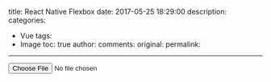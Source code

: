 title: React Native Flexbox
date: 2017-05-25 18:29:00
description: 
categories:
- Vue
tags:
- Image
toc: true
author:
comments:
original:
permalink: 
---

<input id="g-core-upload-input-3618" name="files" type="file" accept="image/jpg,image/jpeg,image/png" style="width: 100%; height: 100%;">

- [AlloyFinger](https://github.com/AlloyTeam/AlloyFinger/tree/master/alloy_crop#demo "移动Web图像裁剪解决方案")
- [vue-core-image-upload](http://vanthink-ued.github.io/vue-core-image-upload/index.html#/ "支持的图片的上传，裁剪，压缩")
- [使用vue完成上传文件页面](http://www.yatessss.com/2016/06/08/%E4%BD%BF%E7%94%A8vue%E5%AE%8C%E6%88%90%E4%B8%8A%E4%BC%A0%E6%96%87%E4%BB%B6%E9%A1%B5%E9%9D%A2.html "")
- [Vue2.0利用vue-resource上传文件到七牛](https://segmentfault.com/a/1190000008479698 "")
- [文件上传的渐进式增强](http://www.ruanyifeng.com/blog/2012/08/file_upload.html "")
- [使用vue完成上传文件页面](http://www.yatessss.com/2016/06/08/%E4%BD%BF%E7%94%A8vue%E5%AE%8C%E6%88%90%E4%B8%8A%E4%BC%A0%E6%96%87%E4%BB%B6%E9%A1%B5%E9%9D%A2.html "")
- []( "")
- []( "")
- []( "")
- []( "")
- []( "")
- []( "")